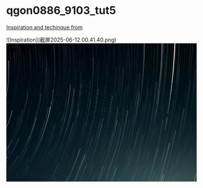 # qgon0886_9103_tut5

[Inspiration and techinque from](https://openprocessing.org/sketch/2490402)

![Inspiration](截屏2025-06-12 00.41.40.png)
![Inspiration2](ujjwal-chettri-A3XeAawYEVk-unsplash.jpg)